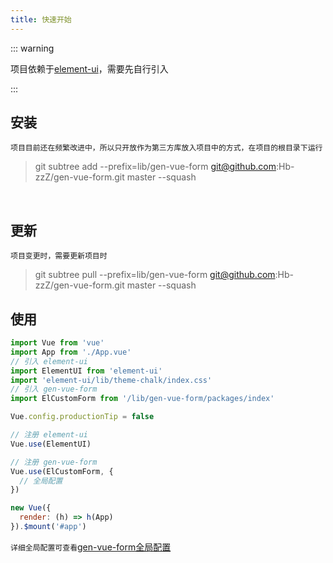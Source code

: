 ```yaml
---
title: 快速开始
---
```


::: warning

项目依赖于[element-ui](https://element.eleme.cn/#/zh-CN/component/installation)，需要先自行引入

:::

## 安装

`项目目前还在频繁改进中，所以只开放作为第三方库放入项目中的方式，在项目的根目录下运行`

> git subtree add --prefix=lib/gen-vue-form git@github.com:Hb-zzZ/gen-vue-form.git master --squash

<br/>

## 更新

`项目变更时，需要更新项目时`

> git subtree pull --prefix=lib/gen-vue-form git@github.com:Hb-zzZ/gen-vue-form.git master --squash

## 使用

```js
import Vue from 'vue'
import App from './App.vue'
// 引入 element-ui
import ElementUI from 'element-ui'
import 'element-ui/lib/theme-chalk/index.css'
// 引入 gen-vue-form
import ElCustomForm from '/lib/gen-vue-form/packages/index'

Vue.config.productionTip = false

// 注册 element-ui
Vue.use(ElementUI)

// 注册 gen-vue-form
Vue.use(ElCustomForm, {
  // 全局配置
})

new Vue({
  render: (h) => h(App)
}).$mount('#app')
```

`详细全局配置可查看`[gen-vue-form全局配置](/views/config#global/)
